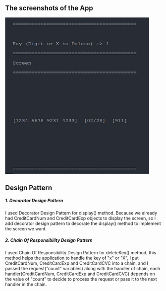 ## The screenshots of the App

![output](..\imgs\output.png)

## Design Pattern 

##### 1. Decorator Design Pattern

I used Decorator Design Pattern for display() method. Because we already had CreditCardNum and CreditCardExp objects to display the screen, so I add decorator design pattern to decorate the display() method to implement the screen we want. 



##### 2. Chain Of Responsibility Design Pattern

I used Chain Of Responsibility Design Pattern for deleteKey() method, this method helps the application to handle the key of  "x" or "X", I put CreditCardNum, CreditCardExp and CreditCardCVC into a chain, and I passed the request("count" variables)  along with the handler of chain,  each handler(CreditCardNum, CreditCardExp and CreditCardCVC) depends on the value of "count" to decide to process the request or pass it to the next handler in the chain.